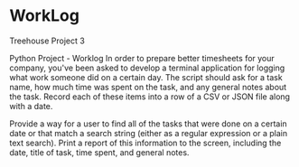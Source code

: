# WorkLog
Treehouse Project 3

Python Project - Worklog
In order to prepare better timesheets for your company, you've been asked to develop a terminal application for logging what work someone did on a certain day. The script should ask for a task name, how much time was spent on the task, and any general notes about the task. Record each of these items into a row of a CSV or JSON file along with a date.

Provide a way for a user to find all of the tasks that were done on a certain date or that match a search string (either as a regular expression or a plain text search). Print a report of this information to the screen, including the date, title of task, time spent, and general notes.
